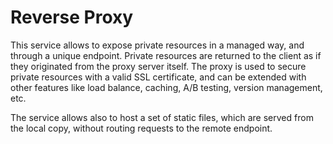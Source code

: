 Reverse Proxy
=============

This service allows to expose private resources in a managed way, and
through a unique endpoint. Private resources are returned to the client
as if they originated from the proxy server itself. The proxy is used
to secure private resources with a valid SSL certificate, and can be
extended with other features like load balance, caching, A/B testing,
version management, etc.

The service allows also to host a set of static files, which are served
from the local copy, without routing requests to the remote endpoint.